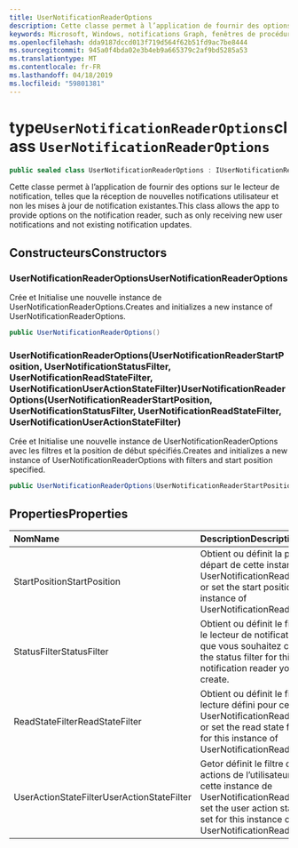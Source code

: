 ```yaml
---
title: UserNotificationReaderOptions
description: Cette classe permet à l’application de fournir des options sur le lecteur de notification, telles que la réception de nouvelles notifications utilisateur et non les mises à jour de notification existantes.
keywords: Microsoft, Windows, notifications Graph, fenêtres de procédures
ms.openlocfilehash: dda9187dccd013f719d564f62b51fd9ac7be8444
ms.sourcegitcommit: 945a0f4bda02e3b4eb9a665379c2af9bd5285a53
ms.translationtype: MT
ms.contentlocale: fr-FR
ms.lasthandoff: 04/18/2019
ms.locfileid: "59801381"
---
```

# <a name="class-usernotificationreaderoptions"></a><span data-ttu-id="f8832-104">type`UserNotificationReaderOptions`</span><span class="sxs-lookup"><span data-stu-id="f8832-104">class `UserNotificationReaderOptions`</span></span>

```C#
public sealed class UserNotificationReaderOptions : IUserNotificationReaderOptions
```

<span data-ttu-id="f8832-105">Cette classe permet à l’application de fournir des options sur le lecteur de notification, telles que la réception de nouvelles notifications utilisateur et non les mises à jour de notification existantes.</span><span class="sxs-lookup"><span data-stu-id="f8832-105">This class allows the app to provide options on the notification reader, such as only receiving new user notifications and not existing notification updates.</span></span> 

## <a name="constructors"></a><span data-ttu-id="f8832-106">Constructeurs</span><span class="sxs-lookup"><span data-stu-id="f8832-106">Constructors</span></span>

### <a name="usernotificationreaderoptions"></a><span data-ttu-id="f8832-107">UserNotificationReaderOptions</span><span class="sxs-lookup"><span data-stu-id="f8832-107">UserNotificationReaderOptions</span></span>
<span data-ttu-id="f8832-108">Crée et Initialise une nouvelle instance de UserNotificationReaderOptions.</span><span class="sxs-lookup"><span data-stu-id="f8832-108">Creates and initializes a new instance of UserNotificationReaderOptions.</span></span>

```C#
public UserNotificationReaderOptions()
```

### <a name="usernotificationreaderoptionsusernotificationreaderstartposition-usernotificationstatusfilter-usernotificationreadstatefilter-usernotificationuseractionstatefilter"></a><span data-ttu-id="f8832-109">UserNotificationReaderOptions(UserNotificationReaderStartPosition, UserNotificationStatusFilter, UserNotificationReadStateFilter, UserNotificationUserActionStateFilter)</span><span class="sxs-lookup"><span data-stu-id="f8832-109">UserNotificationReaderOptions(UserNotificationReaderStartPosition, UserNotificationStatusFilter, UserNotificationReadStateFilter, UserNotificationUserActionStateFilter)</span></span>
<span data-ttu-id="f8832-110">Crée et Initialise une nouvelle instance de UserNotificationReaderOptions avec les filtres et la position de début spécifiés.</span><span class="sxs-lookup"><span data-stu-id="f8832-110">Creates and initializes a new instance of UserNotificationReaderOptions with filters and start position specified.</span></span> 

```C#
public UserNotificationReaderOptions(UserNotificationReaderStartPosition startPosition, UserNotificationStatusFilter statusFilter, UserNotificationReadStateFilter readStateFilter, UserNotificationUserActionStateFilter userActionStateFilter)
```

## <a name="properties"></a><span data-ttu-id="f8832-111">Properties</span><span class="sxs-lookup"><span data-stu-id="f8832-111">Properties</span></span>

|<span data-ttu-id="f8832-112">Nom</span><span class="sxs-lookup"><span data-stu-id="f8832-112">Name</span></span> | <span data-ttu-id="f8832-113">Description</span><span class="sxs-lookup"><span data-stu-id="f8832-113">Description</span></span> |
|:-- |:-- |
|<span data-ttu-id="f8832-114">StartPosition</span><span class="sxs-lookup"><span data-stu-id="f8832-114">StartPosition</span></span> |<span data-ttu-id="f8832-115">Obtient ou définit la position de départ de cette instance de UserNotificationReaderOptions.</span><span class="sxs-lookup"><span data-stu-id="f8832-115">Get or set the start position for this instance of UserNotificationReaderOptions.</span></span>|
|   <span data-ttu-id="f8832-116">StatusFilter</span><span class="sxs-lookup"><span data-stu-id="f8832-116">StatusFilter</span></span> |<span data-ttu-id="f8832-117">Obtient ou définit le filtre d’État pour le lecteur de notifications utilisateur que vous souhaitez créer.</span><span class="sxs-lookup"><span data-stu-id="f8832-117">Get or set the status filter for this user notification reader you desire to create.</span></span>| 
|   <span data-ttu-id="f8832-118">ReadStateFilter</span><span class="sxs-lookup"><span data-stu-id="f8832-118">ReadStateFilter</span></span> |<span data-ttu-id="f8832-119">Obtient ou définit le filtre d’état de lecture défini pour cette instance de UserNotificationReaderOptions.</span><span class="sxs-lookup"><span data-stu-id="f8832-119">Get or set the read state filter that’s set for this instance of UserNotificationReaderOptions.</span></span>| 
|   <span data-ttu-id="f8832-120">UserActionStateFilter</span><span class="sxs-lookup"><span data-stu-id="f8832-120">UserActionStateFilter</span></span>|<span data-ttu-id="f8832-121">Getor définit le filtre d’état des actions de l’utilisateur défini pour cette instance de UserNotificationReaderOptions.</span><span class="sxs-lookup"><span data-stu-id="f8832-121">Getor set  the user action state filter that’s set for this instance of UserNotificationReaderOptions.</span></span>| 




